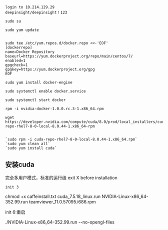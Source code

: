 	login to 10.214.129.29
	deepinsight/deepinsight！123

	sudo su

	sudo yum update


	sudo tee /etc/yum.repos.d/docker.repo <<-'EOF'
	[dockerrepo]
	name=Docker Repository
	baseurl=https://yum.dockerproject.org/repo/main/centos/7/
	enabled=1
	gpgcheck=1
	gpgkey=https://yum.dockerproject.org/gpg
	EOF
	
	sudo yum install docker-engine
	
	sudo systemctl enable docker.service
	
	sudo systemctl start docker
	
	rpm -i nvidia-docker-1.0.0.rc.3-1.x86_64.rpm
	
	wget https://developer.nvidia.com/compute/cuda/8.0/prod/local_installers/cuda-repo-rhel7-8-0-local-8.0.44-1.x86_64-rpm


    `sudo rpm -i cuda-repo-rhel7-8-0-local-8.0.44-1.x86_64.rpm`
    `sudo yum clean all`
    `sudo yum install cuda`



## 安装cuda
完全多用户模式，标准的运行级
exit X before installation

	init 3 

chmod +x caffeinstall.txt cuda_7.5.18_linux.run NVIDIA-Linux-x86_64-352.99.run teamviewer_11.0.57095.i686.rpm

init 6:重启

./NVIDIA-Linux-x86_64-352.99.run --no-opengl-files
